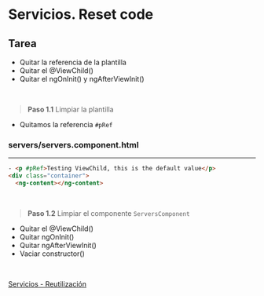 # Servicios. Reset code
## Tarea
- Quitar la referencia de la plantilla
- Quitar el @ViewChild()
- Quitar el ngOnInit() y ngAfterViewInit()

<br>

> **Paso 1.1** Limpiar la plantilla
- Quitamos la referencia `#pRef`
### servers/servers.component.html
---
```html
- <p #pRef>Testing ViewChild, this is the default value</p>
<div class="container">
  <ng-content></ng-content>
```
<br>

> **Paso 1.2** Limpiar el componente `ServersComponent`

- Quitar el @ViewChild()
- Quitar ngOnInit()
- Quitar ngAfterViewInit()
- Vaciar constructor()

<br>

[Servicios - Reutilización](./09.2%20Services%20-%20Reutilization.md)